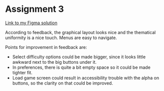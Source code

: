 # Assignment 3

[Link to my Figma solution](https://www.figma.com/proto/osakwVnoJtcqDr1bLHOoTV/Untitled?node-id=0%3A3&scaling=min-zoom&page-id=0%3A1&starting-point-node-id=0%3A3)

According to feedback, the graphical layout looks nice and the thematical uniformity is a nice touch. Menus are easy to navigate. 

Points for improvement in feedback are:
- Select difficulty options could be made bigger, since it looks little awkward next to the big buttons under it. 
- In preferences, there is quite a bit empty space so it could be made tighter fit. 
- Load game screen could result in accessibility trouble with the alpha on buttons, so the clarity on that could be improved.
